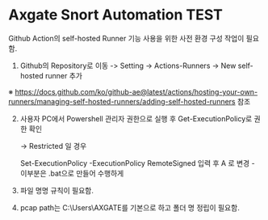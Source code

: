 # Axgate Snort Automation TEST
Github Action의 self-hosted Runner 기능 사용을 위한 사전 환경 구성 작업이 필요함.

1. Github의 Repository로 이동 -> Setting -> Actions-Runners -> New self-hosted runner 추가


※ https://docs.github.com/ko/github-ae@latest/actions/hosting-your-own-runners/managing-self-hosted-runners/adding-self-hosted-runners 참조


2. 사용자 PC에서 Powershell 관리자 권한으로 실행 후 Get-ExecutionPolicy로 권한 확인

    -> Restricted 일 경우


     Set-ExecutionPolicy -ExecutionPolicy RemoteSigned 입력 후 A 로 변경 - 이부분은 .bat으로 만들어 수행하게 
5. 파일 명명 규칙이 필요함.
6. pcap path는 C:\Users\AXGATE를 기본으로 하고 폴더 명 정립이 필요함.
